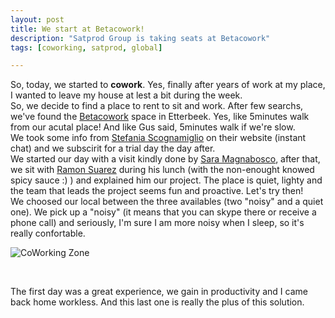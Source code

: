 ```yaml
---
layout: post
title: We start at Betacowork!
description: "Satprod Group is taking seats at Betacowork"
tags: [coworking, satprod, global]

---
```


So, today, we started to **cowork**. Yes, finally after years of work at my place, I wanted to leave my house at lest a bit during the week.
<br>
So, we decide to find a place to rent to sit and work. After few searchs, we've found the [Betacowork](http://www.betacowork.com/) space in Etterbeek. Yes, like 5minutes walk from our acutal place! And like Gus said, 5minutes walk if we're slow.
<br>
We took some info from [Stefania Scognamiglio](http://www.betacowork.com/profile/?profile_id=851) on their website (instant chat) and we subscirit for a trial day the day after.
<br>
We started our day with a visit kindly done by [Sara Magnabosco](http://www.betacowork.com/profile/1610/sara-magnabosco/), after that, we sit with [Ramon Suarez](http://www.betacowork.com/profile/?profile_id=181) during his lunch (with the non-enought knowed spicy sauce :) ) and explained him our project. The place is quiet, lighty and the team that leads the project seems fun and proactive. Let's try then!
<br>
We choosed our local between the three availables (two "noisy" and a quiet one). We pick up a "noisy" (it means that you can skype there or receive a phone call) and seriously, I'm sure I am more noisy when I sleep, so it's really confortable.

![CoWorking Zone][1]

<br>


The first day was a great experience, we gain in productivity and I came back home workless. And this last one is really the plus of this solution.


[1]: http://www.betacowork.com/wp-content/uploads/2013/05/David_Plas_Betagroup_8373-550x365.jpg  "Here is a coworking zone"
